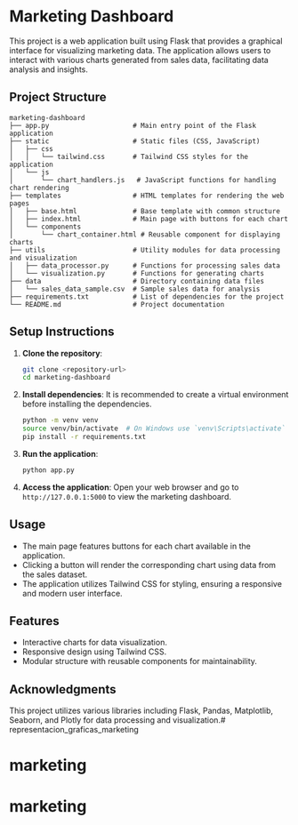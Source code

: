 # Marketing Dashboard

This project is a web application built using Flask that provides a graphical interface for visualizing marketing data. The application allows users to interact with various charts generated from sales data, facilitating data analysis and insights.

## Project Structure

```
marketing-dashboard
├── app.py                     # Main entry point of the Flask application
├── static                     # Static files (CSS, JavaScript)
│   ├── css
│   │   └── tailwind.css       # Tailwind CSS styles for the application
│   └── js
│       └── chart_handlers.js   # JavaScript functions for handling chart rendering
├── templates                  # HTML templates for rendering the web pages
│   ├── base.html              # Base template with common structure
│   ├── index.html             # Main page with buttons for each chart
│   └── components
│       └── chart_container.html # Reusable component for displaying charts
├── utils                      # Utility modules for data processing and visualization
│   ├── data_processor.py      # Functions for processing sales data
│   └── visualization.py       # Functions for generating charts
├── data                       # Directory containing data files
│   └── sales_data_sample.csv  # Sample sales data for analysis
├── requirements.txt           # List of dependencies for the project
└── README.md                  # Project documentation
```

## Setup Instructions

1. **Clone the repository**:
   ```bash
   git clone <repository-url>
   cd marketing-dashboard
   ```

2. **Install dependencies**:
   It is recommended to create a virtual environment before installing the dependencies.
   ```bash
   python -m venv venv
   source venv/bin/activate  # On Windows use `venv\Scripts\activate`
   pip install -r requirements.txt
   ```

3. **Run the application**:
   ```bash
   python app.py
   ```

4. **Access the application**:
   Open your web browser and go to `http://127.0.0.1:5000` to view the marketing dashboard.

## Usage

- The main page features buttons for each chart available in the application.
- Clicking a button will render the corresponding chart using data from the sales dataset.
- The application utilizes Tailwind CSS for styling, ensuring a responsive and modern user interface.

## Features

- Interactive charts for data visualization.
- Responsive design using Tailwind CSS.
- Modular structure with reusable components for maintainability.

## Acknowledgments

This project utilizes various libraries including Flask, Pandas, Matplotlib, Seaborn, and Plotly for data processing and visualization.# representacion_graficas_marketing
# marketing
# marketing
